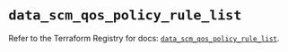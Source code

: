 # `data_scm_qos_policy_rule_list`

Refer to the Terraform Registry for docs: [`data_scm_qos_policy_rule_list`](https://registry.terraform.io/providers/paloaltonetworks/scm/1.0.2/docs/data-sources/qos_policy_rule_list).

